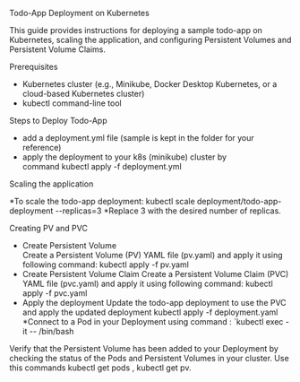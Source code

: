 Todo-App Deployment on Kubernetes


This guide provides instructions for deploying a sample todo-app on Kubernetes, scaling the application, and configuring Persistent Volumes and Persistent Volume Claims.

Prerequisites
* Kubernetes cluster (e.g., Minikube, Docker Desktop Kubernetes, or a cloud-based Kubernetes cluster)
* kubectl command-line tool

Steps to Deploy Todo-App
* add a deployment.yml file (sample is kept in the folder for your reference)
* apply the deployment to your k8s (minikube) cluster by command kubectl apply -f deployment.yml

Scaling the application

*To scale the todo-app deployment:
   kubectl scale deployment/todo-app-deployment --replicas=3
*Replace 3 with the desired number of replicas.


Creating PV and PVC
* Create Persistent Volume	
Create a Persistent Volume (PV) YAML file (pv.yaml) and    apply it using following command:
   kubectl apply -f pv.yaml
* Create Persistent Volume Claim
Create a Persistent Volume Claim (PVC) YAML file (pvc.yaml) and apply it using following command:
   kubectl apply -f pvc.yaml
* Apply the deployment
 Update the todo-app deployment to use the PVC and apply the updated deployment
kubectl apply -f deployment.yaml
*Connect to a Pod in your Deployment using command :
 `kubectl exec -it -- /bin/bash

Verify that the Persistent Volume has been added to your Deployment by checking the status of the Pods and Persistent Volumes in your cluster. Use this commands kubectl get pods ,
kubectl get pv. 
